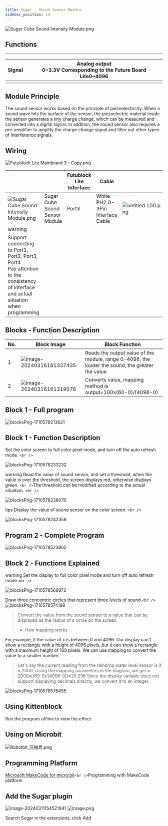 ```yaml
---
title: Sugar - Sound Sensor Module
sidebar_position: 14
---
```

![Sugar Cube Sound Intensity Module.png](https://learn.kittenbot.cn/2024md_pic/1698304431894-0eb19018-6a88-438c-9981-9f2052b509c5.png)

## Functions

---

| **Signal** | Analog output<br />0~3.3V **Corresponding to the Future Board Lite**0~4096 |
| ---------------- | --------------------------------------------------------------------------------- |
|                  |                                                                                   |

## Module Principle

The sound sensor works based on the principle of piezoelectricity. When a sound wave hits the surface of the sensor, the piezoelectric material inside the sensor generates a tiny charge change, which can be measured and converted into a digital signal. In addition, the sound sensor also requires a pre-amplifier to amplify the charge change signal and filter out other types of interference signals.

## Wiring

![Futublock Lite Mainboard 3 - Copy.png](https://learn.kittenbot.cn/2024md_pic/1698375489067-eb9f3b79-90c7-43a2-8435-7c13864f715e.png)

|                                                                                                                                           |                                | Futublock Lite Interface | Cable                            |                                                                                                                 |
| ----------------------------------------------------------------------------------------------------------------------------------------- | ------------------------------ | ------------------------ | -------------------------------- | --------------------------------------------------------------------------------------------------------------- |
| ![Sugar Cube Sound Intensity Module.png](https://learn.kittenbot.cn/2024md_pic/1698304431894-0eb19018-6a88-438c-9981-9f2052b509c5.png)      | Sugar Cube Sound Sensor Module | Port3                    | White PH2.0-3Pin Interface Cable | ![untitled.100.png](https://learn.kittenbot.cn/2024md_pic/1694663456622-fdd52039-7a0c-451f-96a0-feabdc797516.png) |
| warning                                                                                                                                   |                                |                          |                                  |                                                                                                                 |
| Support connecting to Port1, Port2, Port3, Port4<br />Pay attention to the consistency of interface and actual situation when programming |                                |                          |                                  |                                                                                                                 |

## Blocks - Function Description

| No. | Block Image                                                                                 | Block Function                                                                                  |
| --- | ------------------------------------------------------------------------------------------- | ----------------------------------------------------------------------------------------------- |
| 1   | ![image-20240316161337435](https://learn.kittenbot.cn/2024md_pic/image-20240316161337435.png) | Reads the output value of the module, range 0-4096, the louder the sound, the greater the value |
| 2   | ![image-20240316161319076](https://learn.kittenbot.cn/2024md_pic/image-20240316161319076.png) | Converts value, mapping method is<br />output=100x(60-0)/(4096-0)                               |

## Block 1 - Full program

![blocksPng-1710578213621](https://learn.kittenbot.cn/2024md_pic/blocksPng-1710578213621.png)

## Block 1 - Function Description

Set the color screen to full color pixel mode, and turn off the auto refresh mode. `<br />`

![blocksPng-1710578233232](https://learn.kittenbot.cn/2024md_pic/blocksPng-1710578233232.png)

warning
Read the value of sound sensor, and set a threshold, when the value is over the threshold, the screen displays red, otherwise displays green. `<br />`The threshold can be modified according to the actual situation. `<br />`

![blocksPng-1710578238076](https://learn.kittenbot.cn/2024md_pic/blocksPng-1710578238076.png)

tips
Display the value of sound sensor on the color screen. `<br />`

![blocksPng-1710578242356](https://learn.kittenbot.cn/2024md_pic/blocksPng-1710578242356.png)

## Program 2 - Complete Program

![blocksPng-1710578523865](https://learn.kittenbot.cn/2024md_pic/blocksPng-1710578523865.png)

## Block 2 - Functions Explained

warning
Set the display to full color pixel mode and turn off auto refresh mode.`<br />`

![blocksPng-1710578568972](https://learn.kittenbot.cn/2024md_pic/blocksPng-1710578568972.png)

Draw three concentric circles that represent three levels of sound.`<br />`![blocksPng-1710578574198](https://learn.kittenbot.cn/2024md_pic/blocksPng-1710578574198.png)

> Convert the value from the sound sensor to a value that can be displayed as the radius of a circle on the screen.
>
> - How mapping works

For example, if the value of x is between 0 and 4096. Our display can't show a rectangle with a height of 4096 pixels, but it can show a rectangle with a maximum height of 100 pixels. We can use mapping to convert the value to a smaller number.

> Let's say the current reading from the raindrop water level sensor is X = 2000.
> Using the mapping parameters in the diagram, we get = 2000x((60-0)/(4096-0))=29.296
> Since the display variable does not support displaying decimals directly, we convert it to an integer.

![blocksPng-1710578578495](https://learn.kittenbot.cn/2024md_pic/blocksPng-1710578578495.png)

## Using Kittenblock

Run the program offline to view the effect

## Using on Microbit

![Robotbit_压缩后.png](https://learn.kittenbot.cn/2024md_pic/1709112761000-c84282ba-fe71-45c1-8ad4-8e7f6fc4738f.png)

## Programming Platform

[Microsoft MakeCode for micro:bit](https://makecode.microbit.org/#editor)`<br />`Programming with MakeCode platform

## Add the Sugar plugin

![image-20240311154521941](https://learn.kittenbot.cn/2024md_pic/image-20240311154521941.png)
![image.png](https://learn.kittenbot.cn/2024md_pic/1709111641678-73b61119-c29c-4b48-add7-375ce9a15935.png)

 Search Sugar in the extensions, click Add
